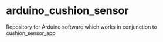 # arduino_cushion_sensor
Repository for Arduino software which works in conjunction to cushion_sensor_app
